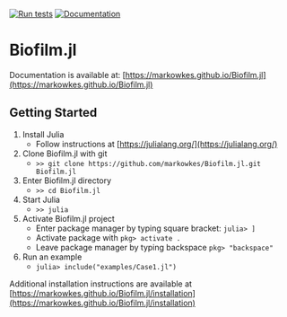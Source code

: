 [![Run tests](https://github.com/markowkes/Biofilm.jl/actions/workflows/test.yml/badge.svg)](https://github.com/markowkes/Biofilm.jl/actions/workflows/test.yml) [![Documentation](https://github.com/markowkes/Biofilm.jl/actions/workflows/documentation.yml/badge.svg)](https://github.com/markowkes/Biofilm.jl/actions/workflows/documentation.yml)

# Biofilm.jl

Documentation is available at: [https://markowkes.github.io/Biofilm.jl](https://markowkes.github.io/Biofilm.jl)

## Getting Started

1) Install Julia
   * Follow instructions at [https://julialang.org/](https://julialang.org/)
2) Clone Biofilm.jl with git
   * `>> git clone https://github.com/markowkes/Biofilm.jl.git Biofilm.jl`
3) Enter Biofilm.jl directory
   * `>> cd Biofilm.jl`
4) Start Julia
   * `>> julia`
5) Activate Biofilm.jl project 
   * Enter package manager by typing square bracket: `julia> ]` 
   * Activate package with `pkg> activate .`
   * Leave package manager by typing backspace `pkg> "backspace"`
6) Run an example
   * `julia> include("examples/Case1.jl")`

Additional installation instructions are available at [https://markowkes.github.io/Biofilm.jl/installation](https://markowkes.github.io/Biofilm.jl/installation)
